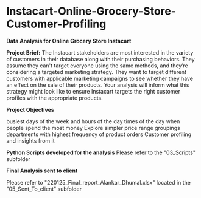 # Instacart-Online-Grocery-Store-Customer-Profiling


**Data Analysis for Online Grocery Store Instacart**

**Project Brief:**
The Instacart stakeholders are most interested in the variety of customers in their database
along with their purchasing behaviors. They assume they can't target everyone using the same
methods, and they’re considering a targeted marketing strategy. They want to target different
customers with applicable marketing campaigns to see whether they have an effect on the sale
of their products. Your analysis will inform what this strategy might look like to ensure Instacart
targets the right customer profiles with the appropriate products. 

**Project Objectives**

busiest days of the week and hours of the day
times of the day when people spend the most money
Explore simpler price range groupings
departments with highest frequency of product orders
Customer profiling and insights from it

**Python Scripts developed for the analysis**
Please refer to the "03_Scripts" subfolder

**Final Analysis sent to client**

Please refer to "220125_Final_report_Alankar_Dhumal.xlsx" located in the "05_Sent_To_client" subfolder




